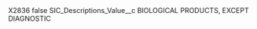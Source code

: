 <?xml version="1.0" encoding="UTF-8"?>
<CustomMetadata xmlns="http://soap.sforce.com/2006/04/metadata" xmlns:xsi="http://www.w3.org/2001/XMLSchema-instance" xmlns:xsd="http://www.w3.org/2001/XMLSchema">
    <label>X2836</label>
    <protected>false</protected>
    <values>
        <field>SIC_Descriptions_Value__c</field>
        <value xsi:type="xsd:string">BIOLOGICAL PRODUCTS, EXCEPT DIAGNOSTIC</value>
    </values>
</CustomMetadata>
